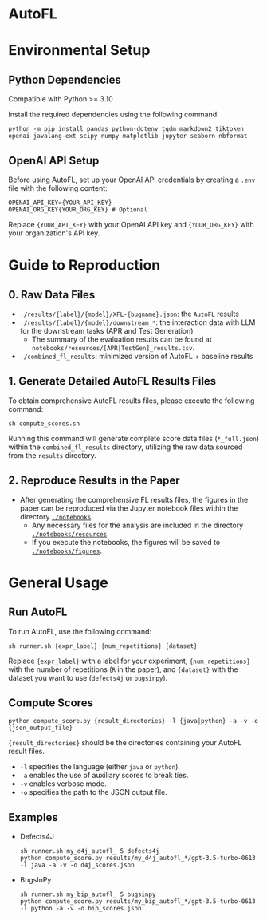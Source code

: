 # AutoFL

# Environmental Setup
## Python Dependencies
Compatible with Python >= 3.10

Install the required dependencies using the following command:

```shell
python -m pip install pandas python-dotenv tqdm markdown2 tiktoken openai javalang-ext scipy numpy matplotlib jupyter seaborn nbformat
```

## OpenAI API Setup
Before using AutoFL, set up your OpenAI API credentials by creating a `.env` file with the following content:

```shell
OPENAI_API_KEY={YOUR_API_KEY}
OPENAI_ORG_KEY{YOUR_ORG_KEY} # Optional
```
Replace `{YOUR_API_KEY}` with your OpenAI API key and `{YOUR_ORG_KEY}` with your organization's API key.

# Guide to Reproduction

## 0. Raw Data Files
- `./results/{label}/{model}/XFL-{bugname}.json`: the `AutoFL` results
- `./results/{label}/{model}/downstream_*`: the interaction data with LLM for the downstream tasks (APR and Test Generation)
  - The summary of the evaluation results can be found at `notebooks/resources/[APR|TestGen]_results.csv`.
- `./combined_fl_results`: minimized version of AutoFL + baseline results

## 1. Generate Detailed AutoFL Results Files

To obtain comprehensive AutoFL results files, please execute the following command:
```shell
sh compute_scores.sh
```
Running this command will generate complete score data files (`*_full.json`) within the `combined_fl_results` directory, utilizing the raw data sourced from the `results` directory.

## 2. Reproduce Results in the Paper

- After generating the comprehensive FL results files, the figures in the paper can be reproduced via the Jupyter notebook files within the directory [`./notebooks`](./notebooks/).
  - Any necessary files for the analysis are included in the directory [`./notebooks/resources`](./notebooks/resources/)
  - If you execute the notebooks, the figures will be saved to [`./notebooks/figures`](./notebooks/figures/).


# General Usage

## Run AutoFL

To run AutoFL, use the following command:
```shell
sh runner.sh {expr_label} {num_repetitions} {dataset}
```

Replace `{expr_label}` with a label for your experiment, `{num_repetitions}` with the number of repetitions (`R` in the paper), and `{dataset}` with the dataset you want to use (`defects4j` or `bugsinpy`).

## Compute Scores
```shell
python compute_score.py {result_directories} -l {java|python} -a -v -o {json_output_file}
```

`{result_directories}` should be the directories containing your AutoFL result files.
- `-l` specifies the language (either `java` or `python`).
- `-a` enables the use of auxiliary scores to break ties.
- `-v` enables verbose mode.
- `-o` specifies the path to the JSON output file.

## Examples

- Defects4J
    ```shell
    sh runner.sh my_d4j_autofl_ 5 defects4j
    python compute_score.py results/my_d4j_autofl_*/gpt-3.5-turbo-0613 -l java -a -v -o d4j_scores.json
    ```
- BugsInPy
    ```shell
    sh runner.sh my_bip_autofl_ 5 bugsinpy
    python compute_score.py results/my_bip_autofl_*/gpt-3.5-turbo-0613 -l python -a -v -o bip_scores.json
    ```